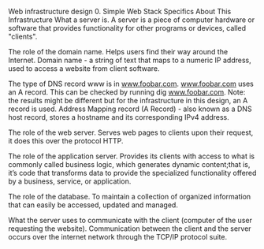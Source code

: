 Web infrastructure design
0. Simple Web Stack
Specifics About This Infrastructure
What a server is.
A server is a piece of computer hardware or software that provides functionality for other programs or devices, called "clients".

The role of the domain name.
Helps users find their way around the Internet. Domain name - a string of text that maps to a numeric IP address, used to access a website from client software.

The type of DNS record www is in www.foobar.com. www.foobar.com uses an A record. This can be checked by running dig www.foobar.com. Note: the results might be different but for the infrastructure in this design, an A record is used. Address Mapping record (A Record) - also known as a DNS host record, stores a hostname and its corresponding IPv4 address.

The role of the web server.
Serves web pages to clients upon their request, it does this over the protocol HTTP.

The role of the application server.
Provides its clients with access to what is commonly called business logic, which generates dynamic content;that is, it’s code that transforms data to provide the specialized functionality offered by a business, service, or application.

The role of the database.
To maintain a collection of organized information that can easily be accessed, updated and managed.

What the server uses to communicate with the client (computer of the user requesting the website).
Communication between the client and the server occurs over the internet network through the TCP/IP protocol suite.
